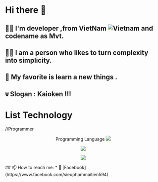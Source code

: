 # Hi there 👋
## 🙋‍♂️ I'm developer ,from VietNam ![Vietnam](https://raw.githubusercontent.com/stevenrskelton/flag-icon/master/png/16/country-4x3/vn.png "Vietnam") and codename as Mvt.
## 💁‍♂️ I am a person who likes to turn complexity into simplicity.
## 💋 My favorite is learn a new things .
## 💀 Slogan : Kaioken !!!
# List Technology
//Programmer
<p align="center">
  Programming Language
  <a href="https://skillicons.dev">
    <img src="https://skillicons.dev/icons?i=c,cs,html,css,js,java,kotlin&theme=light" />
  </a>
</p>
<p align="center">
  <a href="https://skillicons.dev">
    <img src="https://skillicons.dev/icons?i=bootstrap,nodejs,react&theme=light" />
  </a>
</p>
<p align="center">
  <a href="https://skillicons.dev">
    <img src="https://skillicons.dev/icons?i=git,jenkins,docker&theme=light" />
  </a>
</p>
## 📫 How to reach me:
* 💋 [Facebook](https://www.facebook.com/sieuphammaitien594)
